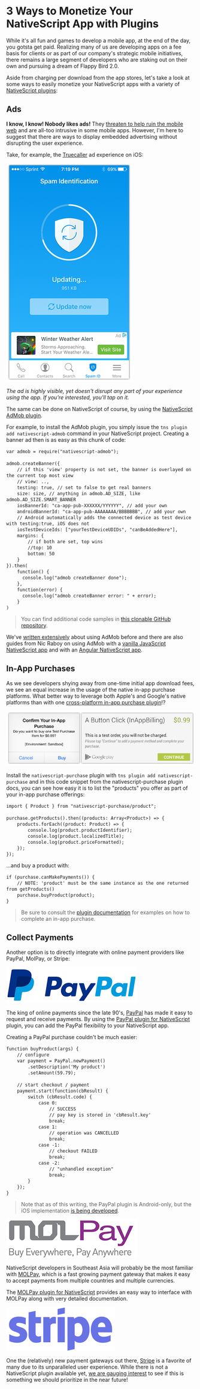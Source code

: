 # 3 Ways to Monetize Your NativeScript App with Plugins

While it's all fun and games to develop a mobile app, at the end of the day, you gotsta get paid. Realizing many of us are developing apps on a fee basis for clients or as part of our company's strategic mobile initiatives, there remains a large segment of developers who are staking out on their own and pursuing a dream of Flappy Bird 2.0.

Aside from charging per download from the app stores, let's take a look at some ways to easily monetize your NativeScript apps with a variety of [NativeScript plugins](http://plugins.nativescript.org/):

## Ads

**I know, I know! Nobody likes ads!** They [threaten to help ruin the mobile web](http://developer.telerik.com/featured/the-webs-cruft-problem/) and are all-too intrusive in some mobile apps. However, I'm here to suggest that there are ways to display embedded advertising without disrupting the user experience.

Take, for example, the [Truecaller](https://itunes.apple.com/us/app/truecaller-spam-identification/id448142450?mt=8) ad experience on iOS:

![truecaller ads](truecaller.png)

*The ad is highly visible, yet doesn't disrupt any part of your experience using the app. If you're interested, you'll tap on it.*

The same can be done on NativeScript of course, by using the [NativeScript AdMob plugin](http://plugins.nativescript.org/plugin/nativescript-admob). 

For example, to install the AdMob plugin, you simply issue the `tns plugin add nativescript-admob` command in your NativeScript project. Creating a banner ad then is as easy as this chunk of code:

	var admob = require("nativescript-admob");
	
	admob.createBanner({
		// if this 'view' property is not set, the banner is overlayed on the current top most view
		// view: ..,
		testing: true, // set to false to get real banners
		size: size, // anything in admob.AD_SIZE, like admob.AD_SIZE.SMART_BANNER
		iosBannerId: "ca-app-pub-XXXXXX/YYYYYY", // add your own
		androidBannerId: "ca-app-pub-AAAAAAAA/BBBBBBB", // add your own
		// Android automatically adds the connected device as test device with testing:true, iOS does not
		iosTestDeviceIds: ["yourTestDeviceUDIDs", "canBeAddedHere"],
		margins: {
			// if both are set, top wins
			//top: 10
			bottom: 50
		}
	}).then(
		function() {
		  console.log("admob createBanner done");
		},
		function(error) {
		  console.log("admob createBanner error: " + error);
		}
	)

> You can find additional code samples in [this clonable GitHub repository](https://github.com/EddyVerbruggen/nativescript-admob-demo).

We've [written extensively](https://www.nativescript.org/blog/monetize-your-nativescript-apps-with-admob-(part-1---ios)) about using AdMob before and there are also guides from Nic Raboy on using AdMob with a [vanilla JavaScript NativeScript app](https://www.thepolyglotdeveloper.com/2016/03/monetize-with-google-admob-in-a-nativescript-mobile-app/) and with an [Angular NativeScript app](https://www.thepolyglotdeveloper.com/2016/11/google-admob-nativescript-angular-2/).

## In-App Purchases

As we see developers shying away from one-time initial app download fees, we see an equal increase in the usage of the native in-app purchase platforms. What better way to leverage both Apple's and Google's native platforms than with one [cross-platform in-app purchase plugin](http://plugins.nativescript.org/plugin/nativescript-purchase)!?

![in-app purchase and billing](in-app-purchase.png)

Install the `nativescript-purchase` plugin with `tns plugin add nativescript-purchase` and in this code snippet from the nativescript-purchase plugin docs, you can see how easy it is to list the "products" you offer as part of your in-app purchase offerings:

	import { Product } from "nativescript-purchase/product";
	
	purchase.getProducts().then((products: Array<Product>) => {
	    products.forEach((product: Product) => {
	        console.log(product.productIdentifier);
	        console.log(product.localizedTitle);
	        console.log(product.priceFormatted);
	    });
	});

...and buy a product with:

	if (purchase.canMakePayments()) {
	    // NOTE: 'product' must be the same instance as the one returned from getProducts()
	    purchase.buyProduct(product);
	}

> Be sure to consult the [plugin documentation](http://plugins.nativescript.org/plugin/nativescript-purchase) for examples on how to complete an in-app purchase.

## Collect Payments

Another option is to directly integrate with online payment providers like PayPal, MolPay, or Stripe:

![paypal logo](paypal.png)

The king of online payments since the late 90's, [PayPal](https://www.paypal.com/) has made it easy to request and receive payments. By using the [PayPal plugin for NativeScript](http://plugins.nativescript.org/plugin/nativescript-paypal) plugin, you can add the PayPal flexibility to your NativeScript app.

Creating a PayPal purchase couldn't be much easier:

	function buyProduct(args) {
	    // configure
	    var payment = PayPal.newPayment()
	        .setDescription('My product')
	        .setAmount(59.79);
	
	    // start checkout / payment
	    payment.start(function(cbResult) {
	        switch (cbResult.code) {
	            case 0:
	                // SUCCESS
	                // pay key is stored in 'cbResult.key'
	                break;
	            case 1:
	                // operation was CANCELLED
	                break;
	            case -1:
	                // checkout FAILED
	                break;
	            case -2:
	                // "unhandled exception"
	                break;
	        }
	    });
	}

> Note that as of this writing, the PayPal plugin is Android-only, but the iOS implementation [is being developed](https://github.com/mkloubert/nativescript-paypal/issues/1).

![molpay logo](molpay.png)

NativeScript developers in Southeast Asia will probably be the most familiar with [MOLPay](http://www.molpay.com/v3/), which is a fast growing payment gateway that makes it easy to accept payments from multiple countries and multiple currencies.

The [MOLPay plugin for NativeScript](http://plugins.nativescript.org/plugin/molpay-mobile-xdk-nativescript) provides an easy way to interface with MOLPay along with very detailed documentation.

![stripe logo](stripe.png)

One the (relatively) new payment gateways out there, [Stripe](https://stripe.com/) is a favorite of many due to its unparalleled user experience. While there is not a NativeScript plugin available yet, [we are gauging interest](https://nativescript.ideas.aha.io/ideas/NS-I-136) to see if this is something we should prioritize in the near future!